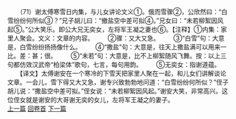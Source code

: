 　　（71）谢太傅寒雪日内集，与儿女讲论文义①。俄而雪骤②，公欣然曰：“白雪纷纷何所似③？”兄子胡儿曰：“撤盐空中差可拟④。”兄女曰：“未若柳絮因风起⑤。”公大笑乐。即公大兄无奕女，左将军王凝之妻也⑥。【注释】①内集：家里人聚会。文义：文章的内容。
　　②骤：又大又急。
　　③“白雪”句：大意是，白雪纷纷扬扬像什么。
　　④“撒盐”句：大意是，往天上撒盐满可以用来一比。差：甚；很。
　　⑤“未若”句：大意是，比不上柳絮随风飞舞。按：以上三句都仿效汉武帝“柏梁体”歌句，七言，每句用韵。
　　⑤无奕女：指谢道蕴。
　　【译文】太傅谢安在一个寒冷的下雪天把家里人聚在一起，和儿女们讲解谈论文章。一会儿，雪下得又大又急，谢专兴致勃勃地问道：“白雪纷纷何所似？”侄子胡儿说：“撒盐空中差可拟。”侄女说：“未若柳絮因风起。”谢安大笑，非常高兴。这位侄女就是谢安的大哥谢无奕的女儿，左将军王凝之的妻子。
<br>[上一篇](02_070) [回卷首](02_000) [下一篇](02_072)
